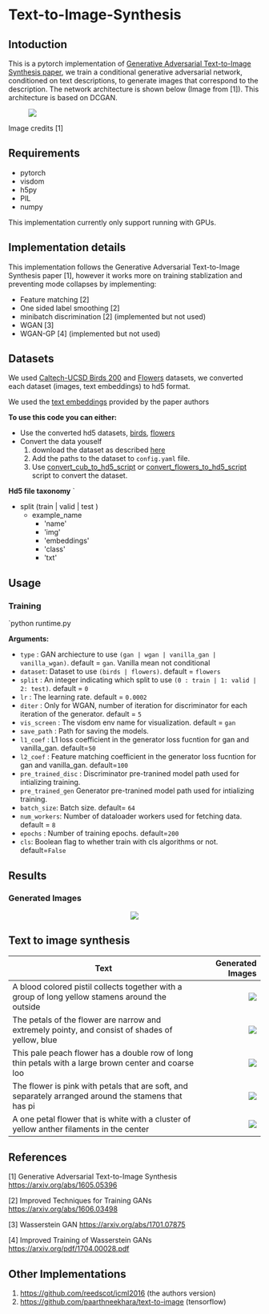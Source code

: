 # Text-to-Image-Synthesis

## Intoduction

This is a pytorch implementation of [Generative Adversarial Text-to-Image Synthesis paper](https://arxiv.org/abs/1605.05396), we train a conditional generative adversarial network, conditioned on text descriptions, to generate images that correspond to the description. The network architecture is shown below (Image from [1]). This architecture is based on DCGAN.

<figure><img src='images/pipeline.png'></figure>
Image credits [1]

## Requirements

- pytorch 
- visdom
- h5py
- PIL
- numpy

This implementation currently only support running with GPUs.

## Implementation details

This implementation follows the Generative Adversarial Text-to-Image Synthesis paper [1], however it works more on training stablization and preventing mode collapses by implementing:
- Feature matching [2]
- One sided label smoothing [2]
- minibatch discrimination [2] (implemented but not used)
- WGAN [3]
- WGAN-GP [4] (implemented but not used)

## Datasets

We used [Caltech-UCSD Birds 200](http://www.vision.caltech.edu/visipedia/CUB-200.html) and [Flowers](http://www.robots.ox.ac.uk/~vgg/data/flowers/102/) datasets, we converted each dataset (images, text embeddings) to hd5 format.

We used the [text embeddings](https://github.com/reedscot/icml2016) provided by the paper authors

**To use this code you can either:**

- Use the converted hd5 datasets,  [birds](https://drive.google.com/open?id=1mNhn6MYpBb-JwE86GC1kk0VJsYj-Pn5j), [flowers](https://drive.google.com/open?id=1EgnaTrlHGaqK5CCgHKLclZMT_AMSTyh8)
- Convert the data youself
  1. download the dataset as described [here](https://github.com/reedscot/cvpr2016)
  2. Add the paths to the dataset to `config.yaml` file.
  3. Use [convert_cub_to_hd5_script](convert_cub_to_hd5_script.py) or [convert_flowers_to_hd5_script](convert_flowers_to_hd5_script.py) script to convert the dataset.

**Hd5 file taxonomy**
`
 - split (train | valid | test )
    - example_name
      - 'name'
      - 'img'
      - 'embeddings'
      - 'class'
      - 'txt'

## Usage
### Training

`python runtime.py

**Arguments:**
- `type` : GAN archiecture to use `(gan | wgan | vanilla_gan | vanilla_wgan)`. default = `gan`. Vanilla mean not conditional
- `dataset`: Dataset to use `(birds | flowers)`. default = `flowers`
- `split` : An integer indicating which split to use `(0 : train | 1: valid | 2: test)`. default = `0`
- `lr` : The learning rate. default = `0.0002`
- `diter` :  Only for WGAN, number of iteration for discriminator for each iteration of the generator. default = `5`
- `vis_screen` : The visdom env name for visualization. default = `gan`
- `save_path` : Path for saving the models.
- `l1_coef` : L1 loss coefficient in the generator loss fucntion for gan and vanilla_gan. default=`50`
- `l2_coef` : Feature matching coefficient in the generator loss fucntion for gan and vanilla_gan. default=`100`
- `pre_trained_disc` : Discriminator pre-tranined model path used for intializing training.
- `pre_trained_gen` Generator pre-tranined model path used for intializing training.
- `batch_size`: Batch size. default= `64`
- `num_workers`: Number of dataloader workers used for fetching data. default = `8`
- `epochs` : Number of training epochs. default=`200`
- `cls`: Boolean flag to whether train with cls algorithms or not. default=`False`


## Results

### Generated Images

<p align='center'>
<img src='images/64_flowers.jpeg'>
</p>

## Text to image synthesis
| Text        | Generated Images  |
| ------------- | -----:|
| A blood colored pistil collects together with a group of long yellow stamens around the outside        | <img src='images/examples/a blood colored pistil collects together with a group of long yellow stamens around the outside whic.jpg'>  |
| The petals of the flower are narrow and extremely pointy, and consist of shades of yellow, blue      | <img src='images/examples/the petals of the flower are narrow and extremely pointy, and consist of shades of yellow, blue and .jpg'>  |
| This pale peach flower has a double row of long thin petals with a large brown center and coarse loo | <img src='images/examples/this pale peach flower has a double row of long thin petals with a large brown center and coarse loo.jpg'> |
| The flower is pink with petals that are soft, and separately arranged around the stamens that has pi | <img src='images/examples/the flower is pink with petals that are soft, and separately arranged around the stamens that has pi.jpg'> |
| A one petal flower that is white with a cluster of yellow anther filaments in the center | <img src='images/examples/a one petal flower that is white with a cluster of yellow anther filaments in the center.jpg'> |


## References
[1]  Generative Adversarial Text-to-Image Synthesis https://arxiv.org/abs/1605.05396

[2]  Improved Techniques for Training GANs https://arxiv.org/abs/1606.03498

[3]  Wasserstein GAN https://arxiv.org/abs/1701.07875

[4] Improved Training of Wasserstein GANs https://arxiv.org/pdf/1704.00028.pdf


## Other Implementations

1. https://github.com/reedscot/icml2016 (the authors version)
2. https://github.com/paarthneekhara/text-to-image (tensorflow)
